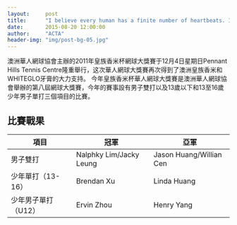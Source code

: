 ```yaml
---
layout:     post
title:      "I believe every human has a finite number of heartbeats. I don't intend to waste any of mine."
date:       2015-08-20 12:00:00
author:     "ACTA"
header-img: "img/post-bg-05.jpg"
---
```

<p>澳洲華人網球協會主辦的2011年皇族香米杯網球大獎賽于12月4日星期日Pennant Hills Tennis Centre隆重舉行，这次華人網球大獎賽再次得到了澳洲皇族香米和WHITEGLO牙膏的大力支持。
今年皇族香米杯華人網球大獎賽是澳洲華人網球協會舉辦的第八屆網球大獎賽，今年的賽事設有男子雙打以及13歲以下和13至16歲少年男子單打三個項目的比賽。</p>
<div class="container">
    <h2>比賽戰果</h2>
    <table class="table">
        <thead>
            <tr>
                <th>項目</th>
                <th>冠軍</th>
                <th>亞軍</th>
            </tr>
        </thead>
        <tbody>
            <tr>
                <td>男子雙打</td>
                <td>Nalphky Lim/Jacky Leung</td>
                <td>Jason Huang/Willian Cen</td>
            </tr>
            <tr>
                <td>少年單打（13-16）</td>
                <td>Brendan Xu</td>
                <td>Linda Huang</td>
            </tr>
            <tr>
                <td>少年男子單打（U12）</td>
                <td>Ervin Zhou</td>
                <td>Henry Yang</td>
            </tr>
        </tbody>
    </table>
</div>